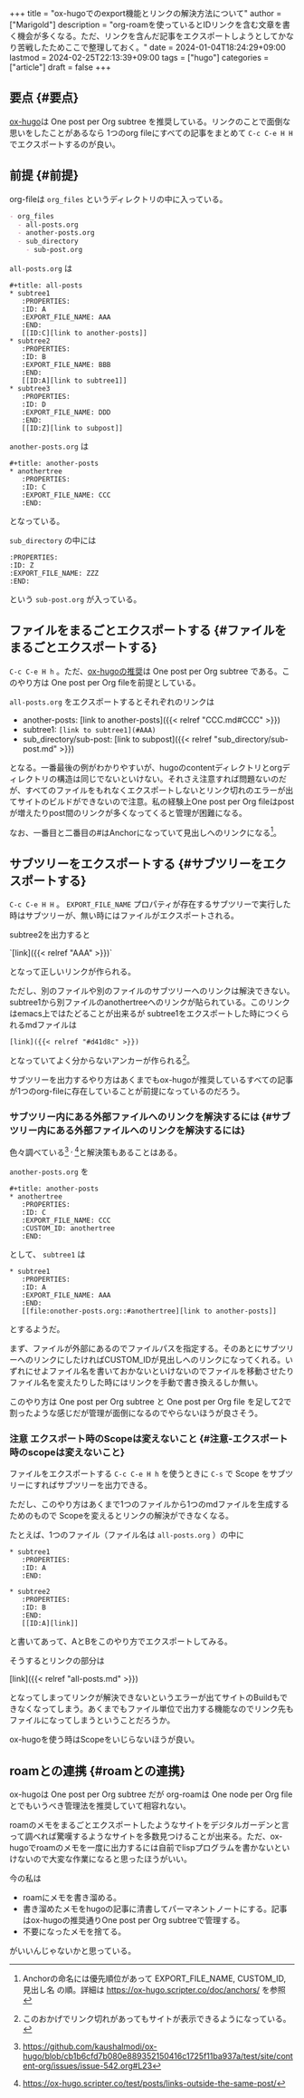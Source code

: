 +++
title = "ox-hugoでのexport機能とリンクの解決方法について"
author = ["Marigold"]
description = "org-roamを使っているとIDリンクを含む文章を書く機会が多くなる。ただ、リンクを含んだ記事をエクスポートしようとしてかなり苦戦したためここで整理しておく。"
date = 2024-01-04T18:24:29+09:00
lastmod = 2024-02-25T22:13:39+09:00
tags = ["hugo"]
categories = ["article"]
draft = false
+++

## 要点 {#要点}

[ox-hugo](https://ox-hugo.scripter.co/doc/blogging-flow/)は One post per Org subtree を推奨している。リンクのことで面倒な思いをしたことがあるなら
1つのorg fileにすべての記事をまとめて
`C-c C-e H H` でエクスポートするのが良い。


## 前提 {#前提}

org-fileは `org_files` というディレクトリの中に入っている。

```org
- org_files
  - all-posts.org
  - another-posts.org
  - sub_directory
    - sub-post.org
```

`all-posts.org` は

```text
#+title: all-posts
* subtree1
   :PROPERTIES:
   :ID: A
   :EXPORT_FILE_NAME: AAA
   :END:
   [[ID:C][link to another-posts]]
* subtree2
   :PROPERTIES:
   :ID: B
   :EXPORT_FILE_NAME: BBB
   :END:
   [[ID:A][link to subtree1]]
* subtree3
   :PROPERTIES:
   :ID: D
   :EXPORT_FILE_NAME: DDD
   :END:
   [[ID:Z][link to subpost]]
```

`another-posts.org` は

```text
#+title: another-posts
* anothertree
   :PROPERTIES:
   :ID: C
   :EXPORT_FILE_NAME: CCC
   :END:
```

となっている。

`sub_directory` の中には

```text
:PROPERTIES:
:ID: Z
:EXPORT_FILE_NAME: ZZZ
:END:
```

という `sub-post.org` が入っている。


## ファイルをまるごとエクスポートする {#ファイルをまるごとエクスポートする}

`C-c C-e H h` 。ただ、[ox-hugoの推奨](https://ox-hugo.scripter.co/doc/blogging-flow/)は One post per Org subtree である。このやり方は One post per Org fileを前提としている。

`all-posts.org` をエクスポートするとそれぞれのリンクは

-   another-posts:
    [link to another-posts]({{&lt; relref "CCC.md#CCC" &gt;}})
-   subtree1:
    `[link to subtree1](#AAA)`
-   sub_directory/sub-post:
    [link to subpost]({{&lt; relref "sub_directory/sub-post.md" &gt;}})

となる。一番最後の例がわかりやすいが、hugoのcontentディレクトリとorgディレクトリの構造は同じでないといけない。それさえ注意すれば問題ないのだが、すべてのファイルをもれなくエクスポートしないとリンク切れのエラーが出てサイトのビルドができないので注意。私の経験上One post per Org fileはpostが増えたりpost間のリンクが多くなってくると管理が困難になる。

なお、一番目と二番目の#はAnchorになっていて見出しへのリンクになる[^fn:1]。


## サブツリーをエクスポートする {#サブツリーをエクスポートする}

`C-c C-e H H` 。 `EXPORT_FILE_NAME` プロパティが存在するサブツリーで実行した時はサブツリーが、無い時にはファイルがエクスポートされる。

subtree2を出力すると

\`[link]({{&lt; relref "AAA" &gt;}})\`

となって正しいリンクが作られる。

ただし、別のファイルや別のファイルのサブツリーへのリンクは解決できない。
subtree1から別ファイルのanothertreeへのリンクが貼られている。このリンクはemacs上ではたどることが出来るが
subtree1をエクスポートした時につくられるmdファイルは

```text
[link]({{< relref "#d41d8c" >}})
```

となっていてよく分からないアンカーが作られる[^fn:2]。

サブツリーを出力するやり方はあくまでもox-hugoが推奨しているすべての記事が1つのorg-fileに存在していることが前提になっているのだろう。


### サブツリー内にある外部ファイルへのリンクを解決するには {#サブツリー内にある外部ファイルへのリンクを解決するには}

色々調べている[^fn:3] <sup>, </sup>[^fn:4]と解決策もあることはある。

`another-posts.org` を

```text
#+title: another-posts
* anothertree
   :PROPERTIES:
   :ID: C
   :EXPORT_FILE_NAME: CCC
   :CUSTOM_ID: anothertree
   :END:
```

として、 `subtree1` は

```text
* subtree1
   :PROPERTIES:
   :ID: A
   :EXPORT_FILE_NAME: AAA
   :END:
   [[file:onother-posts.org::#anothertree][link to another-posts]]
```

とするようだ。

まず、ファイルが外部にあるのでファイルパスを指定する。そのあとにサブツリーへのリンクにしたければCUSTOM_IDが見出しへのリンクになってくれる。いずれにせよファイル名を書いておかないといけないのでファイルを移動させたりファイル名を変えたりした時にはリンクを手動で書き換えるしか無い。

このやり方は One post per Org subtree と One post per Org file を足して2で割ったような感じだが管理が面倒になるのでやらないほうが良さそう。


### 注意 エクスポート時のScopeは変えないこと {#注意-エクスポート時のscopeは変えないこと}

ファイルをエクスポートする `C-c C-e H h` を使うときに
`C-s` で Scope をサブツリーにすればサブツリーを出力できる。

ただし、このやり方はあくまで1つのファイルから1つのmdファイルを生成するためのもので
Scopeを変えるとリンクの解決ができなくなる。

たとえば、1つのファイル（ファイル名は `all-posts.org` ）の中に

```text
* subtree1
   :PROPERTIES:
   :ID: A
   :END:

* subtree2
   :PROPERTIES:
   :ID: B
   :END:
   [[ID:A][link]]
```

と書いてあって、AとBをこのやり方でエクスポートしてみる。

そうするとリンクの部分は

[link]({{&lt; relref "all-posts.md" &gt;}})

となってしまってリンクが解決できないというエラーが出てサイトのBuildもできなくなってしまう。あくまでもファイル単位で出力する機能なのでリンク先もファイルになってしまうということだろうか。

ox-hugoを使う時はScopeをいじらないほうが良い。


## roamとの連携 {#roamとの連携}

ox-hugoは One post per Org subtree だが
org-roamは One node per Org file とでもいうべき管理法を推奨していて相容れない。

roamのメモをまるごとエクスポートしたようなサイトをデジタルガーデンと言って調べれば驚嘆するようなサイトを多数見つけることが出来る。ただ、ox-hugoでroamのメモを一度に出力するには自前でlispプログラムを書かないといけないので大変な作業になると思ったほうがいい。

今の私は

-   roamにメモを書き溜める。
-   書き溜めたメモをhugoの記事に清書してパーマネントノートにする。記事はox-hugoの推奨通りOne post per Org subtreeで管理する。
-   不要になったメモを捨てる。

がいいんじゃないかと思っている。

[^fn:1]: Anchorの命名には優先順位があって EXPORT_FILE_NAME, CUSTOM_ID, 見出し名 の順。詳細は <https://ox-hugo.scripter.co/doc/anchors/> を参照
[^fn:2]: このおかげでリンク切れがあってもサイトが表示できるようになっている。
[^fn:3]: <https://github.com/kaushalmodi/ox-hugo/blob/cb1b6cfd7b080e889352150416c1725f11ba937a/test/site/content-org/issues/issue-542.org#L23>
[^fn:4]: <https://ox-hugo.scripter.co/test/posts/links-outside-the-same-post/>
